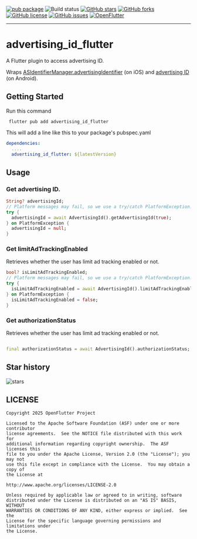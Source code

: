 [![pub package](https://img.shields.io/pub/v/advertising_id_flutter.svg)](https://pub.dartlang.org/packages/advertising_id_flutter)
![Build status](https://github.com/OpenFlutter/flutter_advertising_id/actions/workflows/build_test.yml/badge.svg)
[![GitHub stars](https://img.shields.io/github/stars/OpenFlutter/flutter_advertising_id)](https://github.com/OpenFlutter/fluwx/stargazers)
[![GitHub forks](https://img.shields.io/github/forks/OpenFlutter/flutter_advertising_id)](https://github.com/OpenFlutter/advertising_id_flutter/network)
[![GitHub license](https://img.shields.io/github/license/OpenFlutter/flutter_advertising_id)](https://github.com/OpenFlutter/fluwx/blob/master/LICENSE)
[![GitHub issues](https://img.shields.io/github/issues/OpenFlutter/flutter_advertising_id)](https://github.com/OpenFlutter/flutter_advertising_id/issues)
<a target="_blank" href="https://qm.qq.com/q/TJ29rkzywM"><img border="0" src="https://pub.idqqimg.com/wpa/images/group.png" alt="OpenFlutter" title="OpenFlutter"></a>

---

# advertising_id_flutter

A Flutter plugin to access advertising ID.

Wraps [ASIdentifierManager.advertisingIdentifier](https://developer.apple.com/documentation/adsupport/asidentifiermanager/1614151-advertisingidentifier) (on iOS) and [advertising ID](https://developers.google.com/android/reference/com/google/android/gms/ads/identifier/AdvertisingIdClient) (on Android).

## Getting Started

Run this command
```
 flutter pub add advertising_id_flutter
```
This will add a line like this to your package's pubspec.yaml

```yaml
dependencies:
  ....
  advertising_id_flutter: ${latestVersion}
```

## Usage


### Get advertising ID.

```dart
String? advertisingId;
// Platform messages may fail, so we use a try/catch PlatformException.
try {
  advertisingId = await AdvertisingId().getAdvertisingId(true);
} on PlatformException {
  advertisingId = null;
}
```

### Get limitAdTrackingEnabled

Retrieves whether the user has limit ad tracking enabled or not.

```dart
bool? isLimitAdTrackingEnabled;
// Platform messages may fail, so we use a try/catch PlatformException.
try {
  isLimitAdTrackingEnabled = await AdvertisingId().limitAdTrackingEnabled;
} on PlatformException {
  isLimitAdTrackingEnabled = false;
}
```

### Get authorizationStatus

Retrieves whether the user has limit ad tracking enabled or not.

```dart

final authorizationStatus = await AdvertisingId().authorizationStatus;

```

## Star history

![stars](https://starchart.cc/OpenFlutter/flutter_advertising_id.svg)

## LICENSE

    Copyright 2025 OpenFlutter Project

    Licensed to the Apache Software Foundation (ASF) under one or more contributor
    license agreements.  See the NOTICE file distributed with this work for
    additional information regarding copyright ownership.  The ASF licenses this
    file to you under the Apache License, Version 2.0 (the "License"); you may not
    use this file except in compliance with the License.  You may obtain a copy of
    the License at

    http://www.apache.org/licenses/LICENSE-2.0

    Unless required by applicable law or agreed to in writing, software
    distributed under the License is distributed on an "AS IS" BASIS, WITHOUT
    WARRANTIES OR CONDITIONS OF ANY KIND, either express or implied.  See the
    License for the specific language governing permissions and limitations under
    the License.